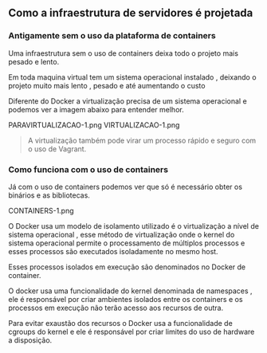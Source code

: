 ## Como a infraestrutura de servidores é projetada

### Antigamente sem o uso da plataforma de containers
Uma infraestrutura sem o uso de containers deixa todo o projeto mais pesado e lento.

Em toda maquina virtual tem um sistema operacional instalado , deixando o projeto muito mais lento , pesado e até aumentando o custo

Diferente do Docker a virtualização precisa de um sistema operacional e podemos ver a imagem abaixo para entender melhor.

PARAVIRTUALIZACAO-1.png
VIRTUALIZACAO-1.png

> A virtualização também pode virar um processo rápido e seguro com o uso de Vagrant.

### Como funciona com o uso de containers
Já com o uso de containers podemos ver que só é necessário obter os binários e as bibliotecas.

CONTAINERS-1.png

O Docker usa um modelo de isolamento utilizado é o virtualização a nível de sistema operacional , esse método de virtualização onde o kernel do sistema operacional permite o processamento de múltiplos processos e esses processos são executados isoladamente no mesmo host.

Esses processos isolados em execução são denominados no Docker de container.

O docker usa uma funcionalidade do kernel denominada de namespaces , ele é responsável por criar ambientes isolados entre os containers e os processos em execução não terão acesso aos recursos de outra.

Para evitar exaustão dos recursos o Docker usa a funcionalidade de cgroups do kernel e ele é responsável por criar limites do uso de hardware a disposição.

 
